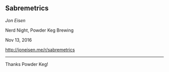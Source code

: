 ## Sabremetrics

_Jon Eisen_

Nerd Night, Powder Keg Brewing

Nov 13, 2016

http://joneisen.me/r/sabremetrics

-----

Thanks Powder Keg!
